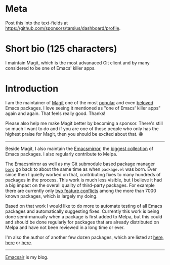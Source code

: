 Meta
====

Post this into the text-fields at https://github.com/sponsors/tarsius/dashboard/profile.

Short bio (125 characters)
==========================

I maintain Magit, which is the most advanaced Git client and by many considered to be one of Emacs' killer apps.

Introduction
============

I am the maintainer of [Magit](https://magit.vc) one of the most [popular](http://www.melpa.org/#/?sort=downloads&asc=false) and even [beloved](https://magit.vc/quotes) Emacs packages. I love seeing it mentioned as "one of Emacs' killer apps" again and again. That feels really good. Thanks!

Please also help me make Magit better by becoming a sponsor. There's still so much I want to do and if you are one of those people who only has the highest praise for Magit, then you should be excited about that. :grinning:

----

Beside Magit, I also maintain the [Emacsmirror](https://emacsmirror.net), the [biggest collection](https://github.com/emacsmirror) of Emacs packages. I also regularly contribute to Melpa.

The Emacsmirror as well as my Git submodule based package manager [`borg`](https://emacsmirror.net/manual/borg) go back to about the same time as when `package.el` was born. Ever since then I quietly worked on that, contributing fixes to many hundreds of packages in the process. This work is much less visible, but I believe it had a big impact on the overall quality of third-party packages. For example there are currently only [two feature conflicts](https://emacsmirror.net/stats/issues.html) among the more than 7000 known packages, which is largely my doing.

Based on that work I would like to do more to automate testing of all Emacs packages and automatically suggesting fixes. Currently this work is being done semi-manually when a package is first added to Melpa, but this could and should be done regularly for packages that are already distributed on Melpa and have not been reviewed in a long time or ever.

I'm also the author of another few dozen packages, which are listed at [here](https://github.com/tarsius?tab=repositories), [here](https://github.com/magit) or [here](https://github.com/emacscollective).

----

[Emacsair](https://emacsair.me) is my blog.
